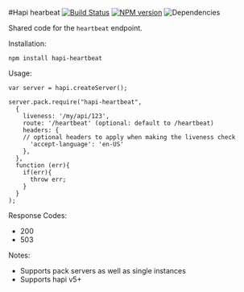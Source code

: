 #Hapi hearbeat
[![Build Status](https://travis-ci.org/opentable/hapi-heartbeat.png?branch=master)](https://travis-ci.org/opentable/hapi-heartbeat) [![NPM version](https://badge.fury.io/js/hapi-heartbeat.png)](http://badge.fury.io/js/hapi-heartbeat) ![Dependencies](https://david-dm.org/opentable/hapi-heartbeat.png)

Shared code for the `heartbeat` endpoint. 


Installation:

```npm install hapi-heartbeat```

Usage:

```
var server = hapi.createServer();

server.pack.require("hapi-heartbeat",
  {
    liveness: '/my/api/123',
    route: '/heartbeat' (optional: default to /heartbeat)
    headers: {
    // optional headers to apply when making the liveness check
      'accept-language': 'en-US'
    },
  },
  function (err){
    if(err){
      throw err;
    }
  }
);
```

Response Codes:
- 200
- 503

Notes:

- Supports pack servers as well as single instances
- Supports hapi v5+

